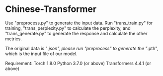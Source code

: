 # Chinese-Transformer

Use "preprocess.py" to generate the input data.
Run "trans_train.py" for training, "trans_perplexity.py" to calculate the perplexity, and "trans_generate.py" to generate the response and calculate the other metrics.

The original data is "*.json", please run "preprocess" to generate the "*.pth", which is the input file of our model. 

Requirement:
Torch 1.8.0 
Python 3.7.0 (or above)
Transformers 4.4.1 (or above)